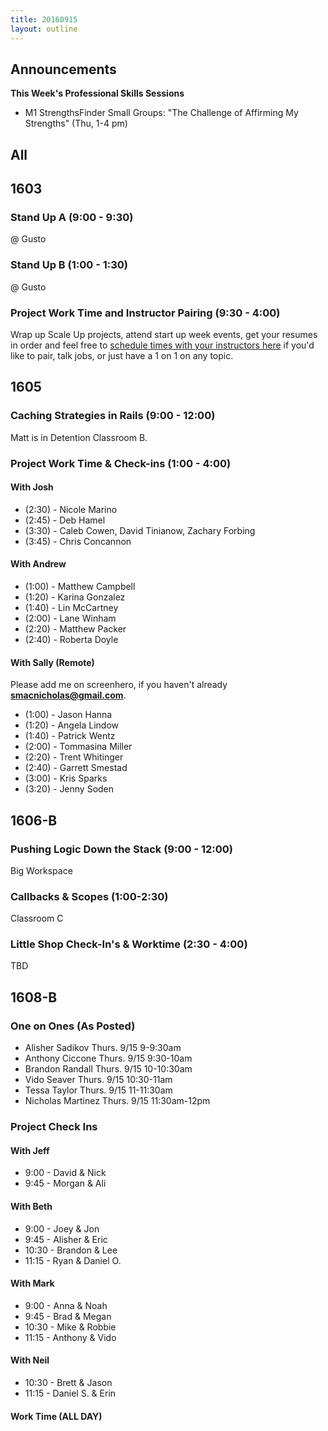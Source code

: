 ```yaml
---
title: 20160915
layout: outline
---
```


## Announcements
**This Week's Professional Skills Sessions**

* M1 StrengthsFinder Small Groups: "The Challenge of Affirming My Strengths" (Thu, 1-4 pm)

## All

## 1603

### Stand Up A (9:00 - 9:30)

@ Gusto

### Stand Up B (1:00 - 1:30)

@ Gusto

### Project Work Time and Instructor Pairing (9:30 - 4:00)

Wrap up Scale Up projects, attend start up week events, get your resumes in order and feel free to [schedule times with your instructors here](https://public.etherpad-mozilla.org/p/instructor-pairing) if you'd like to pair, talk jobs, or just have a 1 on 1 on any topic.

## 1605

### Caching Strategies in Rails (9:00 - 12:00)
Matt is in Detention
Classroom B.

### Project Work Time & Check-ins (1:00 - 4:00)

#### With Josh

* (2:30) - Nicole Marino
* (2:45) - Deb Hamel
* (3:30) - Caleb Cowen, David Tinianow, Zachary Forbing
* (3:45) - Chris Concannon

#### With Andrew

* (1:00) - Matthew Campbell
* (1:20) - Karina Gonzalez
* (1:40) - Lin McCartney
* (2:00) - Lane Winham
* (2:20) - Matthew Packer
* (2:40) - Roberta Doyle

#### With Sally (Remote)
Please add me on screenhero, if you haven't already **smacnicholas@gmail.com**.

* (1:00) - Jason Hanna
* (1:20) - Angela Lindow
* (1:40) - Patrick Wentz
* (2:00) - Tommasina Miller
* (2:20) - Trent Whitinger
* (2:40) - Garrett Smestad
* (3:00) - Kris Sparks
* (3:20) - Jenny Soden


## 1606-B

### Pushing Logic Down the Stack (9:00 - 12:00)

Big Workspace

### Callbacks & Scopes (1:00-2:30)

Classroom C

### Little Shop Check-In's & Worktime (2:30 - 4:00)

TBD

## 1608-B

### One on Ones (As Posted)

* Alisher Sadikov    Thurs. 9/15 9-9:30am
* Anthony Ciccone    Thurs. 9/15 9:30-10am
* Brandon Randall    Thurs. 9/15 10-10:30am
* Vido Seaver    Thurs. 9/15 10:30-11am
* Tessa Taylor    Thurs. 9/15 11-11:30am
* Nicholas Martinez    Thurs. 9/15 11:30am-12pm

### Project Check Ins

#### With Jeff
* 9:00 - David & Nick
* 9:45 - Morgan & Ali

#### With Beth
* 9:00 - Joey & Jon
* 9:45 - Alisher & Eric
* 10:30 - Brandon & Lee
* 11:15 - Ryan & Daniel O.

#### With Mark
* 9:00 - Anna & Noah
* 9:45 - Brad & Megan
* 10:30 - Mike & Robbie
* 11:15 - Anthony & Vido

#### With Neil
* 10:30 - Brett & Jason
* 11:15 - Daniel S. & Erin

#### Work Time (ALL DAY)
